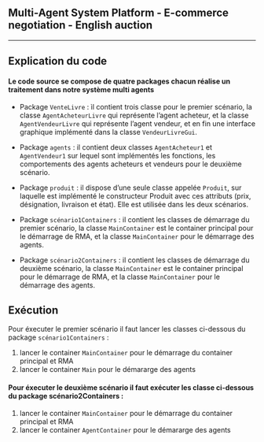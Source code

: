 ## Multi-Agent System Platform - E-commerce negotiation -  English auction
***
## Explication du code 
 #### Le code source se compose de quatre packages chacun réalise un traitement dans notre système multi agents

*	Package `VenteLivre` : ìl contient trois classe pour le premier scénario, la classe `AgentAcheteurLivre` 
    qui représente l’agent acheteur, et la classe `AgentVendeurLivre` qui représente l’agent vendeur, et en fin 
    une interface graphique implémenté dans la classe `VendeurLivreGui`.
    
*	Package `agents` : il contient deux classes `AgentAcheteur1` et `AgentVendeur1` sur lequel sont implémentés 
    les fonctions, les comportements des agents acheteurs et vendeurs pour le deuxième scénario.   
    
*	Package `produit` : il dispose d’une seule classe appelée `Produit`, sur laquelle est implémenté le constructeur
    Produit avec ces attributs (prix, désignation, livraison et état). Elle est utilisée dans les deux scénarios.
    
*	Package `scénario1Containers` : il contient les classes de démarrage du premier scénario, la classe `MainContainer` 
    est le container principal pour le démarrage de RMA, et la classe `MainContainer` pour le démarrage des agents.
    
*	Package `scénario2Containers` : il contient les classes de démarrage du deuxième scénario, la classe `MainContainer` 
    est le container principal pour le démarrage de RMA, et la classe `MainContainer` pour le démarrage des agents.
  
  
  
## Exécution   
  Pour éxecuter le premier scénario il faut lancer les classes ci-dessous du package `scénario1Containers`  :

  1. lancer le container `MainContainer` pour le démarrage du container principal et RMA
  2. lancer le container `Main` pour le démararge des agents 

  #### Pour éxecuter le deuxième scénario il faut exécuter les classe ci-dessous du package scénario2Containers :
  1. lancer le container `MainContainer` pour le démarrage du container principal et RMA
  2. lancer le container `AgentContainer` pour le démararge des agents
